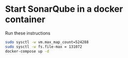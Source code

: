 # Start SonarQube in a docker container

Run these instructions

```bash
sudo sysctl -w vm.max_map_count=524288
sudo sysctl -w fs.file-max = 131072
docker-compose up -d
```
